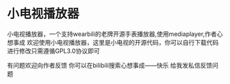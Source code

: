 # 小电视播放器
小电视播放器，一个支持wearbili的老牌开源手表播放器,使用mediaplayer,作者心想事成
欢迎使用小电视播放器，这里是小电视的开源代码，你可以自行下载代码进行修改只需遵循GPL3.0协议即可

有问题欢迎向作者反馈
你可以在bilibili搜索心想事成——快乐 给我发私信反馈问题
